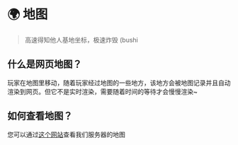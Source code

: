 # 🌍 地图
> 高速得知他人基地坐标，极速炸毁 (bushi

## 什么是网页地图？

玩家在地图里移动，随着玩家经过地图的一些地方，该地方会被地图记录并且自动渲染到网页。但它不是实时渲染，需要随着时间的等待才会慢慢渲染\~

## 如何查看地图？

您可以通过[这个网站](https://map.tblstudio.cn)查看我们服务器的地图
